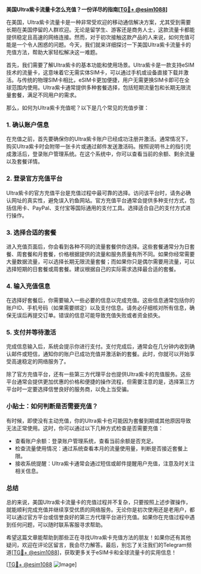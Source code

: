 **美国Ultra紫卡流量卡怎么充值？一份详尽的指南[[TG💪+ @esim1088](https://t.me/s/esim1088)]**

在美国，Ultra紫卡流量卡是一种非常受欢迎的移动通信解决方案，尤其受到需要长期在美国停留的人群欢迎。无论是留学生、游客还是商务人士，这款流量卡都能提供稳定且高速的网络连接。然而，对于初次接触这款产品的人来说，如何充值可能是一个令人困惑的问题。今天，我们就来详细探讨一下美国Ultra紫卡流量卡的充值方法，帮助大家轻松解决这一难题。

首先，我们需要了解Ultra紫卡的基本功能和使用场景。Ultra紫卡是一款支持eSIM技术的流量卡，这意味着它无需实体SIM卡，可以通过手机或设备直接下载并激活。与传统的物理SIM卡相比，eSIM卡更加便捷，用户无需更换SIM卡即可在全球范围内使用。Ultra紫卡通常提供多种套餐选择，包括短期流量包和长期无限流量套餐，满足不同用户的需求。

那么，如何为Ultra紫卡充值呢？以下是几个常见的充值步骤：

### 1. 确认账户信息
在充值之前，首先要确保你的Ultra紫卡账户已经成功注册并激活。通常情况下，购买Ultra紫卡时会附带一张卡片或通过邮件发送激活码。按照说明书上的指引完成激活后，登录账户管理系统。在这个系统中，你可以查看当前的余额、剩余流量以及套餐详情。

### 2. 登录官方充值平台
Ultra紫卡的官方充值平台是充值过程中最可靠的选择。访问该平台时，请务必确认网址的真实性，避免误入钓鱼网站。官方充值平台通常会提供多种支付方式，包括信用卡、PayPal、支付宝等国际通用的支付工具。选择适合自己的支付方式进行操作。

### 3. 选择合适的套餐
进入充值页面后，你会看到各种不同的流量套餐供你选择。这些套餐通常分为日套餐、周套餐和月套餐，价格根据提供的流量和服务质量有所不同。如果你经常需要大量数据流量，可以选择长期无限流量套餐；而如果你只是偶尔需要用流量，可以选择短期的日套餐或周套餐。建议根据自己的实际需求选择最合适的套餐。

### 4. 输入充值信息
在选择好套餐后，你需要输入一些必要的信息以完成充值。这些信息通常包括你的账户ID、手机号码（如果需要绑定）以及支付信息。请务必仔细核对所有信息，确保无误后再提交订单。错误的信息可能导致充值失败或者资金损失。

### 5. 支付并等待激活
完成信息输入后，系统会提示你进行支付。支付完成后，通常会在几分钟内收到确认邮件或短信，通知你的账户已成功充值并激活新的套餐。此时，你就可以开始享受高速稳定的网络服务了。

除了官方充值平台，还有一些第三方代理平台也提供Ultra紫卡的充值服务。这些平台通常会提供更加优惠的价格和便捷的操作流程，但需要注意的是，选择第三方平台时一定要选择信誉良好的服务商，以免上当受骗。

### 小贴士：如何判断是否需要充值？
有时候，即使没有主动充值，你的Ultra紫卡也可能因为套餐到期或其他原因导致无法正常使用。这时，你可以通过以下几种方式检查是否需要充值：
- 查看账户余额：登录账户管理系统，查看当前余额是否充足。
- 检查流量使用情况：通过系统查看本月的流量使用量，判断是否接近套餐上限。
- 接收系统提醒：Ultra紫卡通常会通过短信或邮件提醒用户充值，注意及时关注相关信息。

### 总结
总的来说，美国Ultra紫卡流量卡的充值过程并不复杂，只要按照上述步骤操作，就能顺利完成充值并继续享受优质的网络服务。无论你是初次使用还是老用户，都可以通过官方平台或信誉良好的第三方代理平台进行充值。如果你在充值过程中遇到任何问题，可以随时联系客服寻求帮助。

希望这篇文章能帮助到那些正在寻找Ultra紫卡充值方法的朋友！如果你还有其他疑问，欢迎在评论区留言，我会尽力解答。最后，别忘了关注我们的Telegram频道[[TG💪+ @esim1088](https://t.me/s/esim1088)]，获取更多关于eSIM卡和全球流量卡的实用信息！

[[TG💪+ @esim1088](https://t.me/s/esim1088) ![Image](https://i.postimg.cc/4NQfJmqS/Snipaste-2025-05-13-00-14-12.png)]
